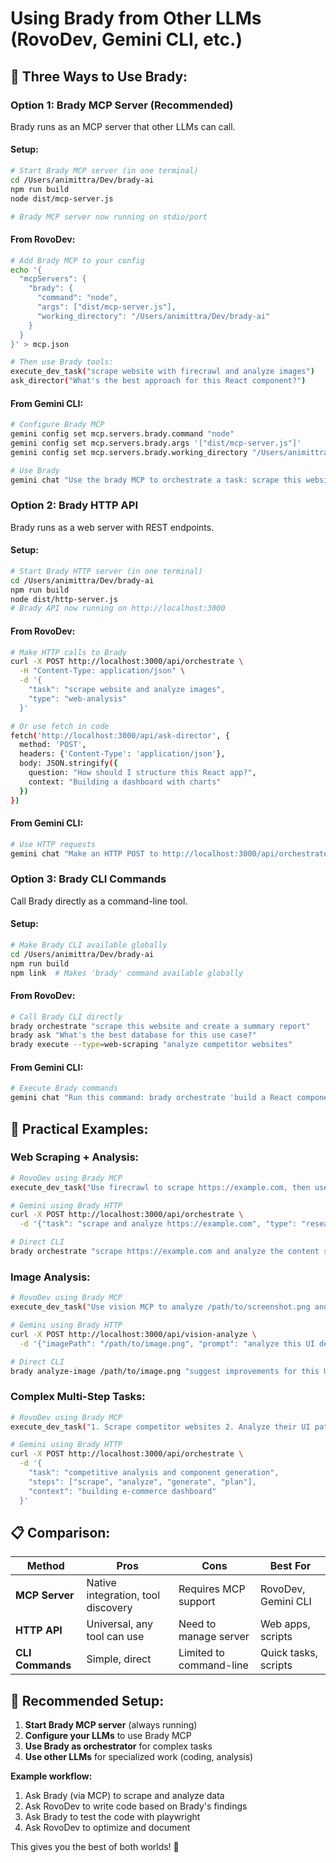 # Using Brady from Other LLMs (RovoDev, Gemini CLI, etc.)

## 🎯 **Three Ways to Use Brady:**

### **Option 1: Brady MCP Server (Recommended)**
Brady runs as an MCP server that other LLMs can call.

#### **Setup:**
```bash
# Start Brady MCP server (in one terminal)
cd /Users/animittra/Dev/brady-ai
npm run build
node dist/mcp-server.js

# Brady MCP server now running on stdio/port
```

#### **From RovoDev:**
```bash
# Add Brady MCP to your config
echo '{
  "mcpServers": {
    "brady": {
      "command": "node",
      "args": ["dist/mcp-server.js"],
      "working_directory": "/Users/animittra/Dev/brady-ai"
    }
  }
}' > mcp.json

# Then use Brady tools:
execute_dev_task("scrape website with firecrawl and analyze images")
ask_director("What's the best approach for this React component?")
```

#### **From Gemini CLI:**
```bash
# Configure Brady MCP
gemini config set mcp.servers.brady.command "node"
gemini config set mcp.servers.brady.args '["dist/mcp-server.js"]'
gemini config set mcp.servers.brady.working_directory "/Users/animittra/Dev/brady-ai"

# Use Brady
gemini chat "Use the brady MCP to orchestrate a task: scrape this website and analyze the data"
```

### **Option 2: Brady HTTP API**
Brady runs as a web server with REST endpoints.

#### **Setup:**
```bash
# Start Brady HTTP server (in one terminal)
cd /Users/animittra/Dev/brady-ai
npm run build
node dist/http-server.js
# Brady API now running on http://localhost:3000
```

#### **From RovoDev:**
```bash
# Make HTTP calls to Brady
curl -X POST http://localhost:3000/api/orchestrate \
  -H "Content-Type: application/json" \
  -d '{
    "task": "scrape website and analyze images",
    "type": "web-analysis"
  }'

# Or use fetch in code
fetch('http://localhost:3000/api/ask-director', {
  method: 'POST',
  headers: {'Content-Type': 'application/json'},
  body: JSON.stringify({
    question: "How should I structure this React app?",
    context: "Building a dashboard with charts"
  })
})
```

#### **From Gemini CLI:**
```bash
# Use HTTP requests
gemini chat "Make an HTTP POST to http://localhost:3000/api/orchestrate with this task: analyze this codebase"
```

### **Option 3: Brady CLI Commands**
Call Brady directly as a command-line tool.

#### **Setup:**
```bash
# Make Brady CLI available globally
cd /Users/animittra/Dev/brady-ai
npm run build
npm link  # Makes 'brady' command available globally
```

#### **From RovoDev:**
```bash
# Call Brady CLI directly
brady orchestrate "scrape this website and create a summary report"
brady ask "What's the best database for this use case?"
brady execute --type=web-scraping "analyze competitor websites"
```

#### **From Gemini CLI:**
```bash
# Execute Brady commands
gemini chat "Run this command: brady orchestrate 'build a React component for user profiles'"
```

## 🚀 **Practical Examples:**

### **Web Scraping + Analysis:**
```bash
# RovoDev using Brady MCP
execute_dev_task("Use firecrawl to scrape https://example.com, then use vision MCP to analyze any screenshots, then summarize findings")

# Gemini using Brady HTTP
curl -X POST http://localhost:3000/api/orchestrate \
  -d '{"task": "scrape and analyze https://example.com", "type": "research"}'

# Direct CLI
brady orchestrate "scrape https://example.com and analyze the content structure"
```

### **Image Analysis:**
```bash
# RovoDev using Brady MCP
execute_dev_task("Use vision MCP to analyze /path/to/screenshot.png and suggest UI improvements")

# Gemini using Brady HTTP
curl -X POST http://localhost:3000/api/vision-analyze \
  -d '{"imagePath": "/path/to/image.png", "prompt": "analyze this UI design"}'

# Direct CLI
brady analyze-image /path/to/image.png "suggest improvements for this UI"
```

### **Complex Multi-Step Tasks:**
```bash
# RovoDev using Brady MCP
execute_dev_task("1. Scrape competitor websites 2. Analyze their UI patterns 3. Generate component suggestions 4. Create implementation plan")

# Gemini using Brady HTTP
curl -X POST http://localhost:3000/api/orchestrate \
  -d '{
    "task": "competitive analysis and component generation",
    "steps": ["scrape", "analyze", "generate", "plan"],
    "context": "building e-commerce dashboard"
  }'
```

## 📋 **Comparison:**

| Method | Pros | Cons | Best For |
|--------|------|------|----------|
| **MCP Server** | Native integration, tool discovery | Requires MCP support | RovoDev, Gemini CLI |
| **HTTP API** | Universal, any tool can use | Need to manage server | Web apps, scripts |
| **CLI Commands** | Simple, direct | Limited to command-line | Quick tasks, scripts |

## 🎯 **Recommended Setup:**

1. **Start Brady MCP server** (always running)
2. **Configure your LLMs** to use Brady MCP
3. **Use Brady as orchestrator** for complex tasks
4. **Use other LLMs** for specialized work (coding, analysis)

**Example workflow:**
1. Ask Brady (via MCP) to scrape and analyze data
2. Ask RovoDev to write code based on Brady's findings
3. Ask Brady to test the code with playwright
4. Ask RovoDev to optimize and document

This gives you the best of both worlds! 🚀